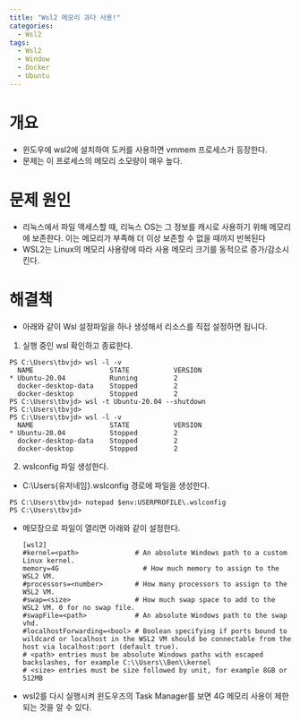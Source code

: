 ```yaml
---
title: "Wsl2 메모리 과다 사용!"
categories:
  - Wsl2
tags:
  - Wsl2
  - Window
  - Docker
  - Ubuntu
---
```


# 개요
- 윈도우에 wsl2에 설치하여 도커를 사용하면 vmmem 프로세스가 등장한다. 
- 문제는 이 프로세스의 메모리 소모량이 매우 높다.

# 문제 원인
- 리눅스에서 파일 액세스할 때, 리눅스 OS는 그 정보를 캐시로 사용하기 위해 메모리에 보존한다.
  이는 메모리가 부족해 더 이상 보존할 수 없을 때까지 반복된다
- WSL2는 Linux의 메모리 사용량에 따라 사용 메모리 크기를 동적으로 증가/감소시킨다.

# 해결책
- 아래와 같이 Wsl 설정파일을 하나 생성해서 리소스를 직접 설정하면 됩니다.

1. 실행 중인 wsl 확인하고 종료한다.
```shell
PS C:\Users\tbvjd> wsl -l -v
  NAME                   STATE           VERSION
* Ubuntu-20.04           Running         2
  docker-desktop-data    Stopped         2
  docker-desktop         Stopped         2
PS C:\Users\tbvjd> wsl -t Ubuntu-20.04 --shutdown
PS C:\Users\tbvjd>
PS C:\Users\tbvjd> wsl -l -v
  NAME                   STATE           VERSION
* Ubuntu-20.04           Stopped         2
  docker-desktop-data    Stopped         2
  docker-desktop         Stopped         2
```

2. wslconfig 파일 생성한다.
- C:\Users\{유저네임}\.wslconfig 경로에 파일을 생성한다.
```shell
PS C:\Users\tbvjd> notepad $env:USERPROFILE\.wslconfig
PS C:\Users\tbvjd>
```
- 메모장으로 파일이 열리면 아래와 같이 설정한다. 
  ```shell
  [wsl2]
  #kernel=<path>              # An absolute Windows path to a custom Linux kernel.
  memory=4G              	    # How much memory to assign to the WSL2 VM.
  #processors=<number>        # How many processors to assign to the WSL2 VM.
  #swap=<size>                # How much swap space to add to the WSL2 VM. 0 for no swap file.
  #swapFile=<path>            # An absolute Windows path to the swap vhd.
  #localhostForwarding=<bool> # Boolean specifying if ports bound to wildcard or localhost in the WSL2 VM should be connectable from the host via localhost:port (default true).
  # <path> entries must be absolute Windows paths with escaped backslashes, for example C:\\Users\\Ben\\kernel
  # <size> entries must be size followed by unit, for example 8GB or 512MB
  ```
- wsl2를 다시 실행시켜 윈도우즈의 Task Manager를 보면 4G 메모리 사용이 제한되는 것을 알 수 있다.




